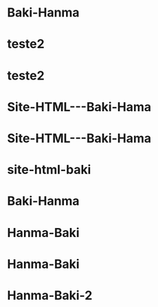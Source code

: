 # Baki-Hanma
# teste2
# teste2
# Site-HTML---Baki-Hama
# Site-HTML---Baki-Hama
# site-html-baki
# Baki-Hanma
# Hanma-Baki
# Hanma-Baki
# Hanma-Baki-2
